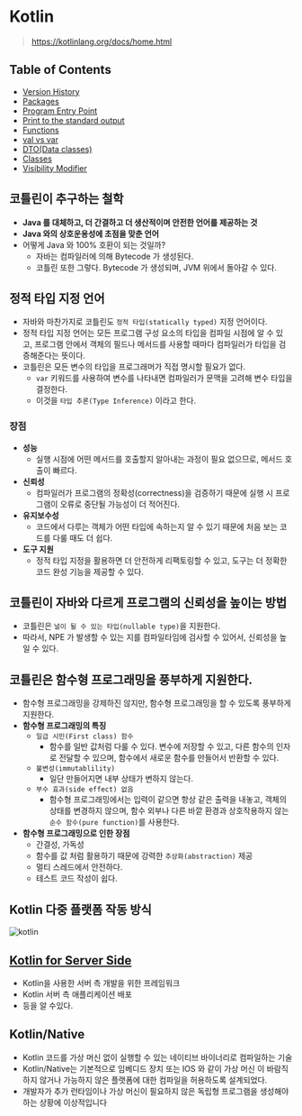 # Kotlin

> https://kotlinlang.org/docs/home.html

## Table of Contents

- [Version History](https://github.com/BAEKJungHo/TIL/blob/master/Kotlin/contents/Version%20History.md)
- [Packages](https://github.com/BAEKJungHo/TIL/blob/master/Kotlin/concepts/Packages.md)
- [Program Entry Point](https://github.com/BAEKJungHo/TIL/blob/master/Kotlin/concepts/Program%20entry%20point.md)
- [Print to the standard output](https://github.com/BAEKJungHo/TIL/blob/master/Kotlin/concepts/Print%20to%20the%20standard%20output.md)
- [Functions](https://github.com/BAEKJungHo/TIL/blob/master/Kotlin/concepts/Functions.md)
- [val vs var](https://github.com/BAEKJungHo/TIL/blob/master/Kotlin/concepts/val%2C%20var.md)
- [DTO(Data classes)](https://github.com/BAEKJungHo/TIL/blob/master/Kotlin/concepts/DTO(Data%20classes).md)
- [Classes](https://github.com/BAEKJungHo/TIL/blob/master/Kotlin/concepts/Classes.md)
- [Visibility Modifier](https://github.com/BAEKJungHo/TIL/blob/master/Kotlin/concepts/Visibility%20Modifier(Access%20Modifier).md)

## 코틀린이 추구하는 철학

- __Java 를 대체하고, 더 간결하고 더 생산적이며 안전한 언어를 제공하는 것__
- __Java 와의 상호운용성에 초점을 맞춘 언어__
- 어떻게 Java 와 100% 호환이 되는 것일까?
  - 자바는 컴파일러에 의해 Bytecode 가 생성된다.
  - 코틀린 또한 그렇다. Bytecode 가 생성되며, JVM 위에서 돌아갈 수 있다.

## 정적 타입 지정 언어

- 자바와 마찬가지로 코틀린도 `정적 타입(statically typed)` 지정 언어이다.
- 정적 타입 지정 언어는 모든 프로그램 구성 요소의 타입을 컴파일 시점에 알 수 있고, 프로그램 안에서 객체의 필드나 메서드를 사용할 때마다 컴파일러가 타입을 검증해준다는 뜻이다.
- 코틀린은 모든 변수의 타입을 프로그래머가 직접 명시할 필요가 없다.
  - `var` 키워드를 사용하여 변수를 나타내면 컴파일러가 문맥을 고려해 변수 타입을 결정한다.
  - 이것을 `타입 추론(Type Inference)` 이라고 한다.

### 장점

- __성능__
  - 실행 시점에 어떤 메서드를 호출할지 알아내는 과정이 필요 없으므로, 메서드 호출이 빠르다.
- __신뢰성__
  - 컴파일러가 프로그램의 정확성(correctness)을 검증하기 때문에 실행 시 프로그램이 오류로 중단될 가능성이 더 적어진다.
- __유지보수성__
  - 코드에서 다루는 객체가 어떤 타입에 속하는지 알 수 있기 때문에 처음 보는 코드를 다룰 때도 더 쉽다.
- __도구 지원__
  - 정적 타입 지정을 활용하면 더 안전하게 리팩토링할 수 있고, 도구는 더 정확한 코드 완성 기능을 제공할 수 있다.

## 코틀린이 자바와 다르게 프로그램의 신뢰성을 높이는 방법

- 코틀린은 `널이 될 수 있는 타입(nullable type)`을 지원한다.
- 따라서, NPE 가 발생할 수 있는 지를 컴파일타임에 검사할 수 있어서, 신뢰성을 높일 수 있다.

## 코틀린은 함수형 프로그래밍을 풍부하게 지원한다.

- 함수형 프로그래밍을 강제하진 않지만, 함수형 프로그래밍을 할 수 있도록 풍부하게 지원한다.
- __함수형 프로그래밍의 특징__
  - `일급 시민(First class) 함수`
    - 함수를 일반 값처럼 다룰 수 있다. 변수에 저장할 수 있고, 다른 함수의 인자로 전달할 수 있으며, 함수에서 새로운 함수를 만들어서 반환할 수 있다.
  - `불변성(immutablility)`
    - 일단 만들어지면 내부 상태가 변하지 않는다.
  - `부수 효과(side effect) 없음`
    - 함수형 프로그래밍에서는 입력이 같으면 항상 같은 출력을 내놓고, 객체의 상태를 변경하지 않으며, 함수 외부나 다른 바깥 환경과 상호작용하지 않는 `순수 함수(pure function)`를 사용한다.
- __함수형 프로그래밍으로 인한 장점__
  - 간결성, 가독성
  - 함수를 값 처럼 활용하기 때문에 강력한 `추상화(abstraction)` 제공
  - 멀티 스레드에서 안전하다.
  - 테스트 코드 작성이 쉽다.

## Kotlin 다중 플랫폼 작동 방식

![kotlin](https://user-images.githubusercontent.com/47518272/155450938-cca09507-ce48-4ae2-9e6e-65cd1da49176.png)

## [Kotlin for Server Side](https://kotlinlang.org/docs/server-overview.html)

- Kotlin을 사용한 서버 측 개발을 위한 프레임워크
- Kotlin 서버 측 애플리케이션 배포
- 등을 알 수있다.

## Kotlin/Native

- Kotlin 코드를 가상 머신 없이 실행할 수 있는 네이티브 바이너리로 컴파일하는 기술
- Kotlin/Native는 기본적으로 임베디드 장치 또는 IOS 와 같이 가상 머신 이 바람직하지 않거나 가능하지 않은 플랫폼에 대한 컴파일을 허용하도록 설계되었다.
- 개발자가 추가 런타임이나 가상 머신이 필요하지 않은 독립형 프로그램을 생성해야 하는 상황에 이상적입니다

